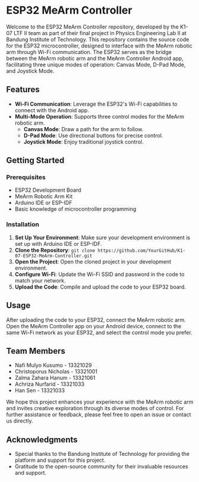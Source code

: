 # ESP32 MeArm Controller

Welcome to the ESP32 MeArm Controller repository, developed by the K1-07 LTF II team as part of their final project in Physics Engineering Lab II at Bandung Institute of Technology. This repository contains the source code for the ESP32 microcontroller, designed to interface with the MeArm robotic arm through Wi-Fi communication. The ESP32 serves as the bridge between the MeArm robotic arm and the MeArm Controller Android app, facilitating three unique modes of operation: Canvas Mode, D-Pad Mode, and Joystick Mode.

## Features

- **Wi-Fi Communication**: Leverage the ESP32's Wi-Fi capabilities to connect with the Android app.
- **Multi-Mode Operation**: Supports three control modes for the MeArm robotic arm.
  - **Canvas Mode**: Draw a path for the arm to follow.
  - **D-Pad Mode**: Use directional buttons for precise control.
  - **Joystick Mode**: Enjoy traditional joystick control.

## Getting Started

### Prerequisites

- ESP32 Development Board
- MeArm Robotic Arm Kit
- Arduino IDE or ESP-IDF
- Basic knowledge of microcontroller programming

### Installation

1. **Set Up Your Environment**: Make sure your development environment is set up with Arduino IDE or ESP-IDF.
2. **Clone the Repository**: `git clone https://github.com/YourGitHub/K1-07-ESP32-MeArm-Controller.git`
3. **Open the Project**: Open the cloned project in your development environment.
4. **Configure Wi-Fi**: Update the Wi-Fi SSID and password in the code to match your network.
5. **Upload the Code**: Compile and upload the code to your ESP32 board.

## Usage

After uploading the code to your ESP32, connect the MeArm robotic arm. Open the MeArm Controller app on your Android device, connect to the same Wi-Fi network as your ESP32, and select the control mode you prefer.

## Team Members

- Nafi Mulyo Kusumo - 13321029
- Christoporus Nicholas - 13321001
- Zalma Zahara Hanum - 13321061
- Achriza Nurfarid - 13321033
- Han Sen - 13321033

We hope this project enhances your experience with the MeArm robotic arm and invites creative exploration through its diverse modes of control. For further assistance or feedback, please feel free to open an issue or contact us directly.


## Acknowledgments

- Special thanks to the Bandung Institute of Technology for providing the platform and support for this project.
- Gratitude to the open-source community for their invaluable resources and support.
